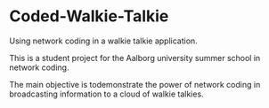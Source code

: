 Coded-Walkie-Talkie
===================

Using network coding in a walkie talkie application.

This is a student project for the Aalborg university summer school in network coding.

The main objective is todemonstrate the power of network coding in broadcasting information to a cloud of walkie talkies.
